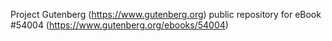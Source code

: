 Project Gutenberg (https://www.gutenberg.org) public repository for
eBook #54004 (https://www.gutenberg.org/ebooks/54004)
